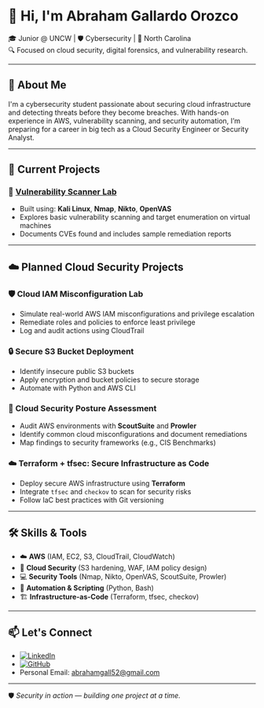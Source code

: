 # 👋 Hi, I'm Abraham Gallardo Orozco

🎓 Junior @ UNCW | 🛡️ Cybersecurity | 📍 North Carolina  
🔍 Focused on cloud security, digital forensics, and vulnerability research.

---

## 💼 About Me

I'm a cybersecurity student passionate about securing cloud infrastructure and detecting threats before they become breaches. With hands-on experience in AWS, vulnerability scanning, and security automation, I’m preparing for a career in big tech as a Cloud Security Engineer or Security Analyst.

---

## 🔧 Current Projects

### 🔐 [Vulnerability Scanner Lab](https://github.com/your-username/vulnerability-scanner-lab)
- Built using: **Kali Linux**, **Nmap**, **Nikto**, **OpenVAS**
- Explores basic vulnerability scanning and target enumeration on virtual machines
- Documents CVEs found and includes sample remediation reports

---

## ☁️ Planned Cloud Security Projects

### 🛡️ Cloud IAM Misconfiguration Lab
- Simulate real-world AWS IAM misconfigurations and privilege escalation
- Remediate roles and policies to enforce least privilege
- Log and audit actions using CloudTrail

### 🔒 Secure S3 Bucket Deployment
- Identify insecure public S3 buckets
- Apply encryption and bucket policies to secure storage
- Automate with Python and AWS CLI

### 🧰 Cloud Security Posture Assessment
- Audit AWS environments with **ScoutSuite** and **Prowler**
- Identify common cloud misconfigurations and document remediations
- Map findings to security frameworks (e.g., CIS Benchmarks)

### ☁️ Terraform + tfsec: Secure Infrastructure as Code
- Deploy secure AWS infrastructure using **Terraform**
- Integrate `tfsec` and `checkov` to scan for security risks
- Follow IaC best practices with Git versioning

---

## 🛠 Skills & Tools

- ☁️ **AWS** (IAM, EC2, S3, CloudTrail, CloudWatch)
- 🔐 **Cloud Security** (S3 hardening, WAF, IAM policy design)
- 💻 **Security Tools** (Nmap, Nikto, OpenVAS, ScoutSuite, Prowler)
- 🧪 **Automation & Scripting** (Python, Bash)
- 🏗️ **Infrastructure-as-Code** (Terraform, tfsec, checkov)

---

## 📫 Let's Connect

- [![LinkedIn](https://img.shields.io/badge/LinkedIn-Connect-blue?logo=linkedin)](https://www.linkedin.com/in/abrahamgo)  
- [![GitHub](https://img.shields.io/badge/GitHub-Follow-black?logo=github)](https://github.com/abrahamgo52)
- Personal Email: abrahamgall52@gmail.com

---

🛡️ *Security in action — building one project at a time.*
